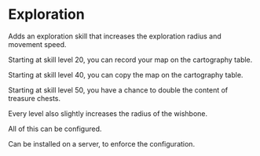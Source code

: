 # Exploration

Adds an exploration skill that increases the exploration radius and movement speed.

Starting at skill level 20, you can record your map on the cartography table.

Starting at skill level 40, you can copy the map on the cartography table.

Starting at skill level 50, you have a chance to double the content of treasure chests.

Every level also slightly increases the radius of the wishbone.

All of this can be configured.

Can be installed on a server, to enforce the configuration.